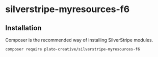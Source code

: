 # silverstripe-myresources-f6

## Installation
Composer is the recommended way of installing SilverStripe modules.
```
composer require plato-creative/silverstripe-myresources-f6
```
